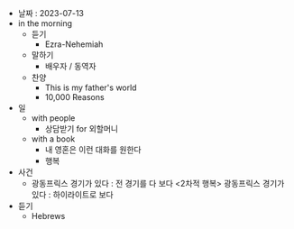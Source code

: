 - 날짜 : 2023-07-13
- in the morning
	- 듣기
		- Ezra-Nehemiah
	- 말하기
		-  배우자 / 동역자 
	- 찬양
		- This is my father's world
		- 10,000 Reasons
- 일
	- with people
		- 상담받기 for 외할머니
	- with a book
		- 내 영혼은 이런 대화를 원한다
		- 행복
- 사건
	- 광동프릭스 경기가 있다 : 전 경기를 다 보다 <2차적 행복> 광동프릭스 경기가 있다 : 하이라이트로 보다 
- 듣기
	- Hebrews 
